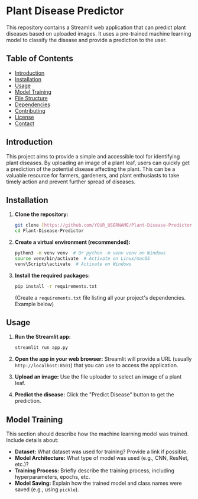 # Plant Disease Predictor

This repository contains a Streamlit web application that can predict plant diseases based on uploaded images.  It uses a pre-trained machine learning model to classify the disease and provide a prediction to the user.

## Table of Contents

- [Introduction](#introduction)
- [Installation](#installation)
- [Usage](#usage)
- [Model Training](#model-training)
- [File Structure](#file-structure)
- [Dependencies](#dependencies)
- [Contributing](#contributing)
- [License](#license)
- [Contact](#contact)

## Introduction

This project aims to provide a simple and accessible tool for identifying plant diseases.  By uploading an image of a plant leaf, users can quickly get a prediction of the potential disease affecting the plant. This can be a valuable resource for farmers, gardeners, and plant enthusiasts to take timely action and prevent further spread of diseases.

## Installation

1.  **Clone the repository:**

    ```bash
    git clone [https://github.com/YOUR_USERNAME/Plant-Disease-Predictor.git](https://www.google.com/search?q=https://github.com/YOUR_USERNAME/Plant-Disease-Predictor.git)  # Replace with your repo URL
    cd Plant-Disease-Predictor
    ```

2.  **Create a virtual environment (recommended):**

    ```bash
    python3 -m venv venv  # Or python -m venv venv on Windows
    source venv/bin/activate  # Activate on Linux/macOS
    venv\Scripts\activate  # Activate on Windows
    ```

3.  **Install the required packages:**

    ```bash
    pip install -r requirements.txt
    ```

    (Create a `requirements.txt` file listing all your project's dependencies. Example below)

## Usage

1.  **Run the Streamlit app:**

    ```bash
    streamlit run app.py
    ```

2.  **Open the app in your web browser:** Streamlit will provide a URL (usually `http://localhost:8501`) that you can use to access the application.

3.  **Upload an image:** Use the file uploader to select an image of a plant leaf.

4.  **Predict the disease:** Click the "Predict Disease" button to get the prediction.

## Model Training

This section should describe how the machine learning model was trained.  Include details about:

*   **Dataset:** What dataset was used for training?  Provide a link if possible.
*   **Model Architecture:** What type of model was used (e.g., CNN, ResNet, etc.)?
*   **Training Process:** Briefly describe the training process, including hyperparameters, epochs, etc.
*   **Model Saving:** Explain how the trained model and class names were saved (e.g., using `pickle`).

